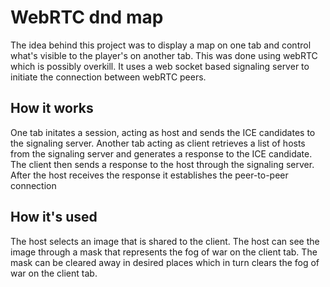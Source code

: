 # WebRTC dnd map
The idea behind this project was to display a map on one tab and control what's visible to the player's on another tab. This was done using webRTC which is possibly overkill. It uses a web socket based signaling server to initiate the connection between webRTC peers.

## How it works
One tab initates a session, acting as host and sends the ICE candidates to the signaling server. Another tab acting as client retrieves a list of hosts from the signaling server and generates a response to the ICE candidate. The client then sends a response to the host through the signaling server. After the host receives the response it establishes the peer-to-peer connection

## How it's used
The host selects an image that is shared to the client. The host can see the image through a mask that represents the fog of war on the client tab. The mask can be cleared away in desired places which in turn clears the fog of war on the client tab.
